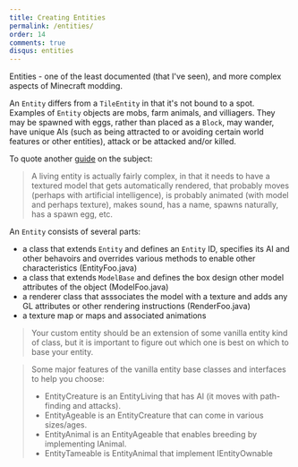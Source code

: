 ```yaml
---
title: Creating Entities
permalink: /entities/
order: 14
comments: true
disqus: entities
---
```


Entities - one of the least documented (that I've seen), and more complex aspects of Minecraft modding.

An `Entity` differs from a `TileEntity` in that it's not bound to a spot. Examples of `Entity` objects are mobs, farm animals, and villiagers. They may be spawned with eggs, rather than placed as a `Block`, may wander, have unique AIs (such as being attracted to or avoiding certain world features or other entities), attack or be attacked and/or killed.

To quote another [guide](http://jabelarminecraft.blogspot.com/p/creating-custom-entities.html) on the subject:
>A living entity is actually fairly complex, in that it needs to have a textured model that gets automatically rendered, that probably moves (perhaps with artificial intelligence), is probably animated (with model and perhaps texture), makes sound, has a name, spawns naturally, has a spawn egg, etc.

An `Entity` consists of several parts:
- a class that extends `Entity` and defines an `Entity` ID, specifies its AI and other behavoirs and overrides various methods to enable other characteristics (EntityFoo.java)
- a class that extends `ModelBase` and defines the box design other model attributes of the object (ModelFoo.java)
- a renderer class that asssociates the model with a texture and adds any GL attributes or other rendering instructions (RenderFoo.java)
- a texture map or maps and associated animations

>Your custom entity should be an extension of some vanilla entity kind of class, but it is important to figure out which one is best on which to base your entity. 

>Some major features of the vanilla entity base classes and interfaces to help you choose:
> - EntityCreature is an EntityLiving that has AI (it moves with path-finding and attacks). 
> - EntityAgeable is an EntityCreature that can come in various sizes/ages. 
> - EntityAnimal is an EntityAgeable that enables breeding by implementing IAnimal.
> - EntityTameable is EntityAnimal that implement IEntityOwnable 



